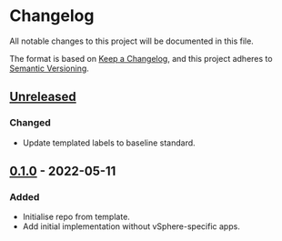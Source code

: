 # Changelog

All notable changes to this project will be documented in this file.

The format is based on [Keep a Changelog](https://keepachangelog.com/en/1.0.0/),
and this project adheres to [Semantic Versioning](https://semver.org/spec/v2.0.0.html).

## [Unreleased]

### Changed

- Update templated labels to baseline standard.

## [0.1.0] - 2022-05-11

### Added

- Initialise repo from template.
- Add initial implementation without vSphere-specific apps.

[Unreleased]: https://github.com/giantswarm/default-apps-vsphere/compare/v0.1.0...HEAD
[0.1.0]: https://github.com/giantswarm/default-apps-vsphere/releases/tag/v0.1.0
